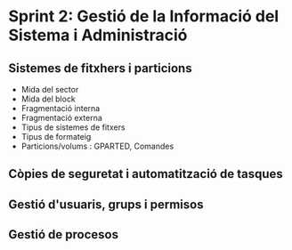 # Sprint 2: Gestió de la Informació del Sistema i Administració
## Sistemes de fitxhers i particions
 - Mida del sector
 - Mida del block
 - Fragmentació interna
 - Fragmentació externa
 - Tipus de sistemes de fitxers
 - Tipus de formateig
 - Particions/volums : GPARTED, Comandes

## Còpies de seguretat i automatització de tasques
## Gestió d'usuaris, grups i permisos
## Gestió de procesos

